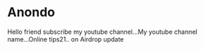 # Anondo
Hello friend subscribe my youtube channel...My youtube channel name...Online tips21.. on Airdrop update
